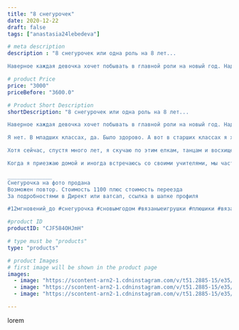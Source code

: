 ```yaml
---
title: "8 снегурочек"
date: 2020-12-22
draft: false
tags: ["anastasia24lebedeva"]

# meta description
description : "8 снегурочек или одна роль на 8 лет...

Наверное каждая девочка хочет побывать в главной роли на новый год. Надеть красивый наряд и побывать в роли внучки Деда "

# product Price
price: "3000"
priceBefore: "3600.0"

# Product Short Description
shortDescription: "8 снегурочек или одна роль на 8 лет...

Наверное каждая девочка хочет побывать в главной роли на новый год. Надеть красивый наряд и побывать в роли внучки Деда Мороза...

Я нет. В младших классах, да. Было здорово. А вот в старших классах я хотела быть снежинкой, принцессой. В 10м классе мне ужасно хотелось забрать роль у одноклассницы, она была Бабой Ягой... Мне казалась эта роль такой забавной, НО я снова была Снегурочкой...

Хотя сейчас, спустя много лет, я скучаю по этим елкам, танцам и восхищенным взглядам. Когда благодаря своей роли, я превращалась на несколько часов в сказочную девочку. Играла, танцевала и фотографировалась с малышами. Эти эмоции греют меня и наполняют счастьем и теплом ❤️. И, если бы была возможность все изменить, я бы ни за что не изменила свою роль...

Когда я приезжаю домой и иногда встречаюсь со своими учителями, мы часто вспоминаем эти моменты. Ведь действительно, на протяжении 8 лет я была Снегурочкой и проводила ёлки в школе для начальной школы, старших классов и даже в местном ДК.  За один день у меня бывало до 6 программ, и знаете что, это было круто)

______________
Снегурочка на фото продана 
Возможен повтор. Стоимость 1100 плюс стоимость переезда
За подробностями в Директ или ватсап, ссылка в шапке профиля 

#12мгновений_до #снегурочка #сновымгодом #вязаныеигрушки #плюшики #вязаниедетям #подарки #игрушкикрючком #ярмаркамастеров #зефирныеигрушки #пряжа #символгода2021 #рождественскиеистории #скороновыйгод #минводылайф #минеральныеводы #подарки"

#product ID
productID: "CJF584OHJmH"

# type must be "products"
type: "products"

# product Images
# first image will be shown in the product page
images:
  - image: "https://scontent-arn2-1.cdninstagram.com/v/t51.2885-15/e35/132031473_820023535506553_774465993577549242_n.jpg?se=7&tp=1&_nc_ht=scontent-arn2-1.cdninstagram.com&_nc_cat=101&_nc_ohc=1q8xemDIDZ0AX9pE4bG&ccb=7-4&oh=be6152536ffb6ac24779d98fecf8179f&oe=6081F27E&ig_cache_key=MjQ2OTYzNDgzOTY5NzY5MjI2MQ%3D%3D.2-ccb7-4"
  - image: "https://scontent-arn2-1.cdninstagram.com/v/t51.2885-15/e35/132010247_836336183742227_4649495111973938051_n.jpg?se=7&tp=1&_nc_ht=scontent-arn2-1.cdninstagram.com&_nc_cat=111&_nc_ohc=_qvRHrocQ0kAX85vcNM&ccb=7-4&oh=958689816e783c917c54ef3eb5b3264f&oe=60837F13&ig_cache_key=MjQ2OTYzNDgzOTY4MDk1MzI2MQ%3D%3D.2-ccb7-4"
  - image: "https://scontent-arn2-1.cdninstagram.com/v/t51.2885-15/e35/132037158_347032800085682_7397088401900935656_n.jpg?se=7&tp=1&_nc_ht=scontent-arn2-1.cdninstagram.com&_nc_cat=102&_nc_ohc=5RTTmk9sibEAX9iZPLM&ccb=7-4&oh=c09f5bdc3cf1aed1e2d2e742c6f755e1&oe=608277D6&ig_cache_key=MjQ2OTYzNDgzOTY4OTQxOTU3NA%3D%3D.2-ccb7-4"

---
```

lorem

